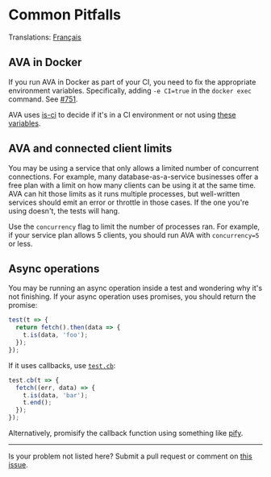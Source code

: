 # Common Pitfalls

Translations: [Français](https://github.com/avajs/ava-docs/blob/master/fr_FR/docs/common-pitfalls.md)

## AVA in Docker

If you run AVA in Docker as part of your CI, you need to fix the appropriate environment variables. Specifically, adding `-e CI=true` in the `docker exec` command. See [#751](https://github.com/avajs/ava/issues/751).

AVA uses [is-ci](https://github.com/watson/is-ci) to decide if it's in a CI environment or not using [these variables](https://github.com/watson/is-ci/blob/master/index.js).

## AVA and connected client limits

You may be using a service that only allows a limited number of concurrent connections. For example, many database-as-a-service businesses offer a free plan with a limit on how many clients can be using it at the same time. AVA can hit those limits as it runs multiple processes, but well-written services should emit an error or throttle in those cases. If the one you're using doesn't, the tests will hang.

Use the `concurrency` flag to limit the number of processes ran. For example, if your service plan allows 5 clients, you should run AVA with `concurrency=5` or less.

## Async operations

You may be running an async operation inside a test and wondering why it's not finishing. If your async operation uses promises, you should return the promise:

```js
test(t => {
  return fetch().then(data => {
    t.is(data, 'foo');
  });
});
```

If it uses callbacks, use [`test.cb`](https://github.com/avajs/ava#callback-support):

```js
test.cb(t => {
  fetch((err, data) => {
    t.is(data, 'bar');
    t.end();
  });
});
```

Alternatively, promisify the callback function using something like [pify](https://github.com/sindresorhus/pify).

---

Is your problem not listed here? Submit a pull request or comment on [this issue](https://github.com/avajs/ava/issues/404).
